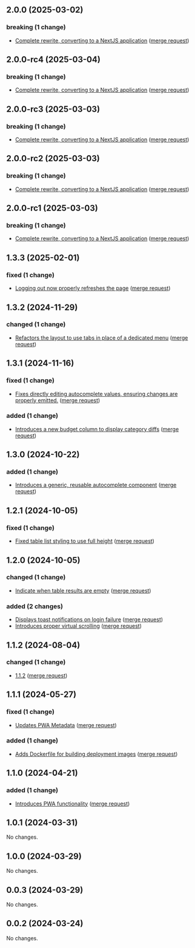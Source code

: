 ## 2.0.0 (2025-03-02)

### breaking (1 change)

- [Complete rewrite, converting to a NextJS application](https://gitlab.internal.oasis.com/gitlab-instance-8c9d9f19/plutus/-/commit/f504e35fcce30c3e550c066e9b7ed467450a8be7) ([merge request](https://gitlab.internal.oasis.com/gitlab-instance-8c9d9f19/plutus/-/merge_requests/28))

## 2.0.0-rc4 (2025-03-04)

### breaking (1 change)

- [Complete rewrite, converting to a NextJS application](https://gitlab.internal.oasis.com/gitlab-instance-8c9d9f19/plutus/-/commit/f504e35fcce30c3e550c066e9b7ed467450a8be7) ([merge request](https://gitlab.internal.oasis.com/gitlab-instance-8c9d9f19/plutus/-/merge_requests/28))

## 2.0.0-rc3 (2025-03-03)

### breaking (1 change)

- [Complete rewrite, converting to a NextJS application](https://gitlab.internal.oasis.com/gitlab-instance-8c9d9f19/plutus/-/commit/f504e35fcce30c3e550c066e9b7ed467450a8be7) ([merge request](https://gitlab.internal.oasis.com/gitlab-instance-8c9d9f19/plutus/-/merge_requests/28))

## 2.0.0-rc2 (2025-03-03)

### breaking (1 change)

- [Complete rewrite, converting to a NextJS application](https://gitlab.internal.oasis.com/gitlab-instance-8c9d9f19/plutus/-/commit/f504e35fcce30c3e550c066e9b7ed467450a8be7) ([merge request](https://gitlab.internal.oasis.com/gitlab-instance-8c9d9f19/plutus/-/merge_requests/28))

## 2.0.0-rc1 (2025-03-03)

### breaking (1 change)

- [Complete rewrite, converting to a NextJS application](https://gitlab.internal.oasis.com/gitlab-instance-8c9d9f19/plutus/-/commit/f504e35fcce30c3e550c066e9b7ed467450a8be7) ([merge request](https://gitlab.internal.oasis.com/gitlab-instance-8c9d9f19/plutus/-/merge_requests/28))

## 1.3.3 (2025-02-01)

### fixed (1 change)

- [Logging out now properly refreshes the page](https://gitlab.internal.oasis.com/gitlab-instance-8c9d9f19/plutus/-/commit/69f53046ebf57e4e9be7e2eea6fd5b7459606566) ([merge request](https://gitlab.internal.oasis.com/gitlab-instance-8c9d9f19/plutus/-/merge_requests/27))

## 1.3.2 (2024-11-29)

### changed (1 change)

- [Refactors the layout to use tabs in place of a dedicated menu](gitlab-instance-8c9d9f19/plutus@a78309f478e7f7455cabc7dc165e2663501ddf9d) ([merge request](gitlab-instance-8c9d9f19/plutus!24))

## 1.3.1 (2024-11-16)

### fixed (1 change)

- [Fixes directly editing autocomplete values, ensuring changes are properly emitted.](gitlab-instance-8c9d9f19/plutus@774a12959b40e9f3304b5a129bb54151b5e81332) ([merge request](gitlab-instance-8c9d9f19/plutus!22))

### added (1 change)

- [Introduces a new budget column to display category diffs](gitlab-instance-8c9d9f19/plutus@f5531c5e239a1e0bc0e0800e743e4dbe07f80826) ([merge request](gitlab-instance-8c9d9f19/plutus!21))

## 1.3.0 (2024-10-22)

### added (1 change)

- [Introduces a generic, reusable autocomplete component](gitlab-instance-8c9d9f19/plutus@3528f5b393de12d028f75ac6a6ff27dc109f5949) ([merge request](gitlab-instance-8c9d9f19/plutus!20))

## 1.2.1 (2024-10-05)

### fixed (1 change)

- [Fixed table list styling to use full height](gitlab-instance-8c9d9f19/plutus@0740ea6def0d4c87e1bed16ab728e7df450be04a) ([merge request](gitlab-instance-8c9d9f19/plutus!19))

## 1.2.0 (2024-10-05)

### changed (1 change)

- [Indicate when table results are empty](gitlab-instance-8c9d9f19/plutus@bd2e34f2a18e2a02b8609b3349d067859cf287ba) ([merge request](gitlab-instance-8c9d9f19/plutus!18))

### added (2 changes)

- [Displays toast notifications on login failure](gitlab-instance-8c9d9f19/plutus@3fed6754bb0600b0d1e94eeea641cfa08140e7e2) ([merge request](gitlab-instance-8c9d9f19/plutus!17))
- [Introduces proper virtual scrolling](gitlab-instance-8c9d9f19/plutus@c437515969484daaef0e6c140696ca4e8d1c8640) ([merge request](gitlab-instance-8c9d9f19/plutus!15))

## 1.1.2 (2024-08-04)

### changed (1 change)

- [1.1.2](gitlab-instance-8c9d9f19/plutus@cefa7f13536eb0df1e8cb932f4b1fac13aeebbff) ([merge request](gitlab-instance-8c9d9f19/plutus!14))

## 1.1.1 (2024-05-27)

### fixed (1 change)

- [Updates PWA Metadata](gitlab-instance-8c9d9f19/plutus@e8e2ecc471fca7b972e8e484c7496224c1f256d3) ([merge request](gitlab-instance-8c9d9f19/plutus!12))

### added (1 change)

- [Adds Dockerfile for building deployment images](gitlab-instance-8c9d9f19/plutus@4b106de1a4b2d89b0823401ad4a3793689275a7f) ([merge request](gitlab-instance-8c9d9f19/plutus!11))

## 1.1.0 (2024-04-21)

### added (1 change)

- [Introduces PWA functionality](gitlab-instance-8c9d9f19/plutus@1aa1c5d3ff519e1215d74f38c700089ad3e9c1fc) ([merge request](gitlab-instance-8c9d9f19/plutus!9))

## 1.0.1 (2024-03-31)

No changes.

## 1.0.0 (2024-03-29)

No changes.

## 0.0.3 (2024-03-29)

No changes.

## 0.0.2 (2024-03-24)

No changes.

